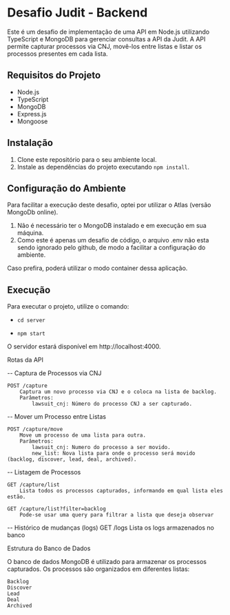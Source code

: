 # Desafio Judit - Backend

Este é um desafio de implementação de uma API em Node.js utilizando TypeScript e MongoDB para gerenciar consultas a API da Judit. A API permite capturar processos via CNJ, movê-los entre listas e listar os processos presentes em cada lista.

## Requisitos do Projeto

- Node.js
- TypeScript
- MongoDB
- Express.js
- Mongoose

## Instalação

1. Clone este repositório para o seu ambiente local.
2. Instale as dependências do projeto executando `npm install`.

## Configuração do Ambiente

Para facilitar a execução deste desafio, optei por utilizar o Atlas (versão MongoDb online).

1. Não é necessário ter o MongoDB instalado e em execução em sua máquina.
2. Como este é apenas um desafio de código, o arquivo .env não esta sendo ignorado pelo github, de modo a facilitar a configuração do ambiente.

Caso prefira, poderá utilizar o modo container dessa aplicação.

## Execução

Para executar o projeto, utilize o comando:

-     cd server 
-     npm start


O servidor estará disponível em http://localhost:4000.

Rotas da API

-- Captura de Processos via CNJ

    POST /capture
        Captura um novo processo via CNJ e o coloca na lista de backlog.
        Parâmetros:
            lawsuit_cnj: Número do processo CNJ a ser capturado.

-- Mover um Processo entre Listas

    POST /capture/move
        Move um processo de uma lista para outra.
        Parâmetros:
            lawsuit_cnj: Numero do processo a ser movido.
            new_list: Nova lista para onde o processo será movido (backlog, discover, lead, deal, archived).

-- Listagem de Processos

    GET /capture/list
        Lista todos os processos capturados, informando em qual lista eles estão.

    GET /capture/list?filter=backlog
        Pode-se usar uma query para filtrar a lista que deseja observar

-- Histórico de mudanças (logs)
    GET /logs
        Lista os logs armazenados no banco

Estrutura do Banco de Dados

O banco de dados MongoDB é utilizado para armazenar os processos capturados. Os processos são organizados em diferentes listas:

    Backlog
    Discover
    Lead
    Deal
    Archived

